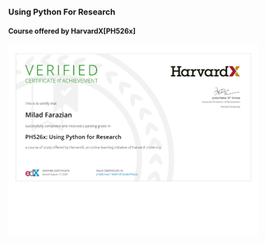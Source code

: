 ### Using Python For Research
#### Course offered by HarvardX[PH526x]

![certificate](certificate.png)
